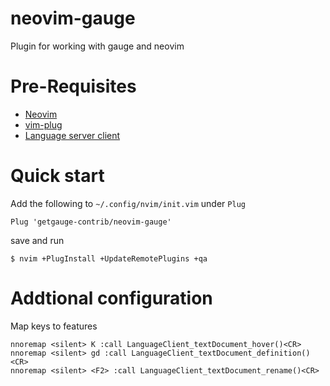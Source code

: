# neovim-gauge
Plugin for working with gauge and neovim

# Pre-Requisites

* [Neovim](https://neovim.io/)
* [vim-plug](https://github.com/junegunn/vim-plug)
* [Language server client](https://github.com/autozimu/LanguageClient-neovim)

# Quick start

Add the following to `~/.config/nvim/init.vim` under `Plug` 

```
Plug 'getgauge-contrib/neovim-gauge'
```

save and run

```
$ nvim +PlugInstall +UpdateRemotePlugins +qa
```

# Addtional configuration

Map keys to features

```
nnoremap <silent> K :call LanguageClient_textDocument_hover()<CR>
nnoremap <silent> gd :call LanguageClient_textDocument_definition()<CR>
nnoremap <silent> <F2> :call LanguageClient_textDocument_rename()<CR>
```

